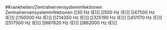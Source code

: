 #Krankheiten/Zentralnervensysteminfektionen
Zentralnervensysteminfektionen
[[30 Hz (E)]]
[[500 Hz (E)]]
[[47500 Hz (E)]]
[[150000 Hz (E)]]
[[214350 Hz (E)]]
[[325190 Hz (E)]]
[[451170 Hz (E)]]
[[517500 Hz (E)]]
[[687620 Hz (E)]]
[[862000 Hz (E)]]